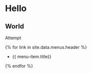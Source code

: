 # Hello 

## World

Attempt

{% for link in site.data.menus.header %}
<ul>
   <li>{{ menu-item.title}}</li>
</ul>
{% endfor %}